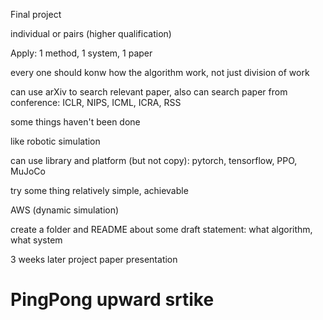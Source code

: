 Final project

individual or pairs (higher qualification)

Apply: 1 method, 1 system, 1 paper

every one should konw how the algorithm work, not just division of work

can use arXiv to search relevant paper, also can search paper from conference: ICLR, NIPS, ICML, ICRA, RSS

some things haven't been done

like robotic simulation

can use library and platform (but not copy): pytorch, tensorflow, PPO, MuJoCo

try some thing relatively simple, achievable

AWS (dynamic simulation)

create a folder and README about some draft statement: what algorithm, what system

3 weeks later project paper presentation

# PingPong upward srtike
